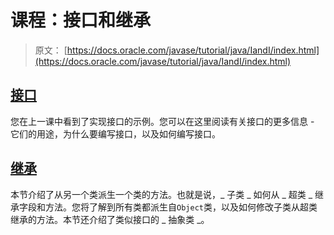 # 课程：接口和继承

> 原文： [https://docs.oracle.com/javase/tutorial/java/IandI/index.html](https://docs.oracle.com/javase/tutorial/java/IandI/index.html)

## [接口](createinterface.html)

您在上一课中看到了实现接口的示例。您可以在这里阅读有关接口的更多信息 - 它们的用途，为什么要编写接口，以及如何编写接口。

## [继承](subclasses.html)

本节介绍了从另一个类派生一个类的方法。也就是说，_ 子类 _ 如何从 _ 超类 _ 继承字段和方法。您将了解到所有类都派生自`Object`类，以及如何修改子类从超类继承的方法。本节还介绍了类似接口的 _ 抽象类 _。